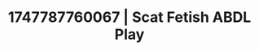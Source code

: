 ---
categories:
- Thigh worship
- Erotic surprise
- Subtle kink
- Rough sex
- Story-driven erotica
image: /assets/images/1747787760067.jpg
layout: post
seo:
  description: Featured content with sensual Scat Fetish, ABDL Play. HD images available.
  keywords: Scat Fetish, ABDL Play
  og_image: /assets/images/1747787760067.jpg
  schema_type: VisualArtwork
tags:
- '#1747787760067'
- Scat Fetish
- ABDL Play
title: 1747787760067 | Scat Fetish ABDL Play
---